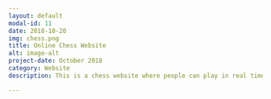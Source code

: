 ```yaml
---
layout: default
modal-id: 11
date: 2018-10-20
img: chess.png
title: Online Chess Website
alt: image-alt
project-date: October 2018
category: Website
description: This is a chess website where people can play in real time. Just enter a room number(0-99) and call a friend to join the same room, and you're ready to play. <br> Check it out here <a href="https://chess0.herokuapp.com/"> Online chess!</a>   Or learn how to make it yourself from the<a href="https://aveeksaha.gitlab.io/post/making-an-online-chess-website-with-socketio/"> Tutorial on my Blog </a>. Repository: <a href="https://github.com/Aveek-Saha/Online-Chess"> Github</a> <div>Icons made by <a href="http://www.freepik.com" title="Freepik">Freepik</a> from <a href="https://www.flaticon.com/" title="Flaticon">www.flaticon.com</a> is licensed by <a href="http://creativecommons.org/licenses/by/3.0/" title="Creative Commons BY 3.0" target="_blank">CC 3.0 BY</a></div>

---
```

